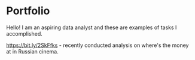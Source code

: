 # Portfolio
Hello! I am an aspiring data analyst and these are examples of tasks I accomplished.

https://bit.ly/2SkFfks - recently conducted analysis on where's the money at in Russian cinema.